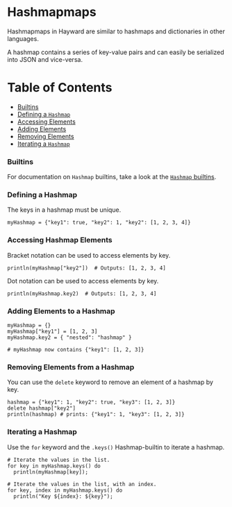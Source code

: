 # Hashmapmaps

Hashmapmaps in Hayward are similar to hashmaps and dictionaries in other languages.

A hashmap contains a series of key-value pairs and can easily be serialized into JSON and vice-versa.

# Table of Contents
- [Builtins](#hashmap-builtins)
- [Defining a `Hashmap`](#defining-a-hashmap)
- [Accessing Elements](#accessing-hashmap-elements)
- [Adding Elements](#adding-elements-to-a-hashmap)
- [Removing Elements](#removing-elements-from-a-hashmap)
- [Iterating a `Hashmap`](#iterating-a-hashmap)

### Builtins

For documentation on `Hashmap` builtins, take a look at the [`Hashmap` builtins](builtins.md#hashmap-builtins).

### Defining a Hashmap

The keys in a hashmap must be unique.

```hayward
myHashmap = {"key1": true, "key2": 1, "key2": [1, 2, 3, 4]}
```

### Accessing Hashmap Elements

Bracket notation can be used to access elements by key.

```hayward
println(myHashmap["key2"])  # Outputs: [1, 2, 3, 4]
```

Dot notation can be used to access elements by key.

```hayward
println(myHashmap.key2)  # Outputs: [1, 2, 3, 4]
```

### Adding Elements to a Hashmap

```hayward
myHashmap = {}
myHashmap["key1"] = [1, 2, 3]
myHashmap.key2 = { "nested": "hashmap" }

# myHashmap now contains {"key1": [1, 2, 3]}
```

### Removing Elements from a Hashmap

You can use the `delete` keyword to remove an element of a hashmap by key.

```hayward
hashmap = {"key1": 1, "key2": true, "key3": [1, 2, 3]}
delete hashmap["key2"]
println(hashmap) # prints: {"key1": 1, "key3": [1, 2, 3]}
```

### Iterating a Hashmap

Use the `for` keyword and the `.keys()` Hashmap-builtin to iterate a hashmap.

```hayward
# Iterate the values in the list.
for key in myHashmap.keys() do
  println(myHashmap[key]);

# Iterate the values in the list, with an index.
for key, index in myHashmap.keys() do
  println("Key ${index}: ${key}");
```